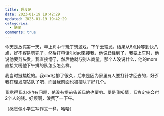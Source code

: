 ```yaml
---
title: 理发记
date: 2023-01-19 19:42:29
updated: 2023-01-19 19:42:29
categories:
  - 随笔
comments: true
---
```

  今天是放假第一天，早上和中午玩了玩游戏，下午去理发。结果从5点钟等到快八点，好不容易剪完了，然后打电话叫dad来接我，他说已经到了，我要上车时，他说他要剪头发。我直接懵了，然后他就与别人商量，那个人没说什么，他的mom直接大吼他下午排的队怎么怎么样。

  我当时挺尴尬的。我dad也排了很久，后来是因为家里有人要打针才回去的，好歹我在理发店站队了吧，而且我前面也被插队了好几个。

  我觉得我dad也有问题，他没有提前告诉我他也要剪。要是我知情，我肯定先会付2个人的钱。好烦啊，浪费了一下午。

（感觉像小学生写作文一样，哈哈）